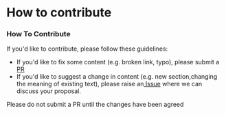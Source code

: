# How to contribute

### How To Contribute <a id="docs-internal-guid-d61f58d8-7fff-a88e-beb7-970bcc841b45"></a>

If you'd like to contribute, please follow these guidelines:

* If you'd like to fix some content \(e.g. broken link, typo\), please submit a[ PR](https://github.com/EqualExperts/digital-platform-playbook/pulls)
* If you'd like to suggest a change in content \(e.g. new section,changing the meaning of existing text\), please raise an[ Issue](https://github.com/EqualExperts/digital-platform-playbook/issues) where we can discuss your proposal. 

Please do not submit a PR until the changes have been agreed

